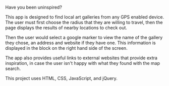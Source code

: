 Have you been uninspired?

This app is designed to find local art galleries from any GPS enabled device. 
The user must first choose the radius that they are willing to travel, 
then the page displays the results of nearby locations to check out.

Then the user would select a google marker to view the name of the gallery they chose, an address and website if they have one. 
This information is displayed in the block on the right hand side of the screen.

The app also provides useful links to external websites that provide extra inspiration, 
in case the user isn't happy with what they found with the map search.

This project uses HTML, CSS, JavaScript, and jQuery.